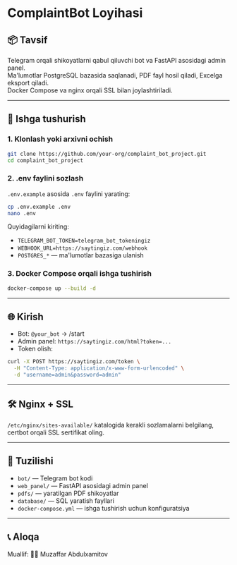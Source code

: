 # ComplaintBot Loyihasi

## 📦 Tavsif
Telegram orqali shikoyatlarni qabul qiluvchi bot va FastAPI asosidagi admin panel.  
Ma'lumotlar PostgreSQL bazasida saqlanadi, PDF fayl hosil qiladi, Excelga eksport qiladi.  
Docker Compose va nginx orqali SSL bilan joylashtiriladi.

---

## 🚀 Ishga tushurish

### 1. Klonlash yoki arxivni ochish

```bash
git clone https://github.com/your-org/complaint_bot_project.git
cd complaint_bot_project
```

### 2. .env faylini sozlash

`.env.example` asosida `.env` faylini yarating:

```bash
cp .env.example .env
nano .env
```

Quyidagilarni kiriting:

- `TELEGRAM_BOT_TOKEN=telegram_bot_tokeningiz`
- `WEBHOOK_URL=https://saytingiz.com/webhook`
- `POSTGRES_*` — ma'lumotlar bazasiga ulanish

### 3. Docker Compose orqali ishga tushirish

```bash
docker-compose up --build -d
```

---

## 🌐 Kirish

- Bot: `@your_bot` → /start
- Admin panel: `https://saytingiz.com/html?token=...`
- Token olish:

```bash
curl -X POST https://saytingiz.com/token \
  -H "Content-Type: application/x-www-form-urlencoded" \
  -d "username=admin&password=admin"
```

---

## 🛠 Nginx + SSL

`/etc/nginx/sites-available/` katalogida kerakli sozlamalarni belgilang, certbot orqali SSL sertifikat oling.

---

## 📂 Tuzilishi

- `bot/` — Telegram bot kodi
- `web_panel/` — FastAPI asosidagi admin panel
- `pdfs/` — yaratilgan PDF shikoyatlar
- `database/` — SQL yaratish fayllari
- `docker-compose.yml` — ishga tushirish uchun konfiguratsiya

---

## 📞 Aloqa
Muallif: 🧑‍💻 Muzaffar Abdulxamitov
